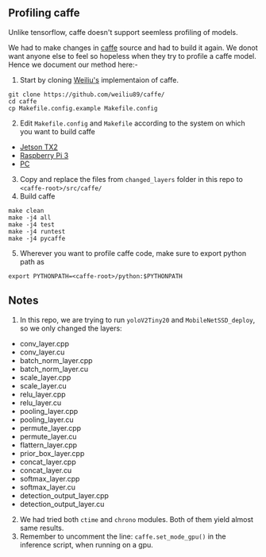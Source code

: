 ## Profiling caffe
Unlike tensorflow, caffe doesn't support seemless profiling of models.

We had to make changes in [caffe](https://github.com/weiliu89/caffe/) source and had to build it again. 
We donot want anyone else to feel so hopeless when they try to profile a caffe model.
Hence we document our method here:-

1. Start by cloning [Weiliu's](https://github.com/weiliu89/caffe/) implementaion of caffe.
```
git clone https://github.com/weiliu89/caffe/
cd caffe
cp Makefile.config.example Makefile.config
```
2. Edit `Makefile.config` and `Makefile` according to the system on which you want to build caffe
  * [Jetson TX2](https://jkjung-avt.github.io/caffe-on-tx2/)
  * [Raspberry Pi 3](https://github.com/leo2105/Caffe-installation-Raspberry-Pi-3)
  * [PC](http://installing-caffe-the-right-way.wikidot.com/start)
3. Copy and replace the files from `changed_layers` folder in this repo to `<caffe-root>/src/caffe/`
4. Build caffe
```
make clean
make -j4 all
make -j4 test
make -j4 runtest
make -j4 pycaffe
```
5. Wherever you want to profile caffe code, make sure to export python path as
```
export PYTHONPATH=<caffe-root>/python:$PYTHONPATH
```

## Notes
1. In this repo, we are trying to run `yoloV2Tiny20` and `MobileNetSSD_deploy`, so we only changed the layers:
 * conv_layer.cpp
 * conv_layer.cu
 * batch_norm_layer.cpp
 * batch_norm_layer.cu
 * scale_layer.cpp
 * scale_layer.cu
 * relu_layer.cpp
 * relu_layer.cu
 * pooling_layer.cpp
 * pooling_layer.cu
 * permute_layer.cpp
 * permute_layer.cu
 * flattern_layer.cpp
 * prior_box_layer.cpp
 * concat_layer.cpp
 * concat_layer.cu
 * softmax_layer.cpp
 * softmax_layer.cu
 * detection_output_layer.cpp
 * detection_output_layer.cu
2. We had tried both `ctime` and `chrono` modules. Both of them yield almost same results.
3. Remember to uncomment the line: `caffe.set_mode_gpu()` in the inference script, when running on a gpu.
